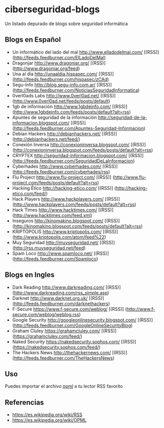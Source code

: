 # ciberseguridad-blogs
Un listado depurado de blogs sobre seguridad informática

## Blogs en Español

* Un informático del lado del mal http://www.elladodelmal.com/ [(RSS)] (http://feeds.feedburner.com/ElLadoDelMal)
* Dragonjar http://www.dragonjar.org/ [(RSS)] (http://www.dragonjar.org/feed)
* Una al día http://unaaldia.hispasec.com/ [(RSS)] (http://feeds.feedburner.com/hispasec/zCAd)
* Segu-Info http://blog.segu-info.com.ar/ [(RSS)] (http://feeds.feedburner.com/NoticiasSeguridadInformatica)
* 0verl0ads Labs http://www.0verl0ad.net/ [(RSS)] (http://www.0verl0ad.net/feeds/posts/default)
* 1gb de información http://www.1gbdeinfo.com/ [(RSS)] (http://www.1gbdeinfo.com/feeds/posts/default?alt=rss)
* Apuntes de seguridad de la información http://seguridad-de-la-informacion.blogspot.com/ [(RSS)] (http://feeds.feedburner.com/Apuntes-Seguridad-Informacion)
* Debian Hackers http://debianhackers.net/ [(RSS)] (http://debianhackers.net/feed/)
* Conexión Inversa http://conexioninversa.blogspot.com/ [(RSS)] (http://conexioninversa.blogspot.com/feeds/posts/default?alt=rss)
* CRYPTEX http://seguridad-informacion.blogspot.com/ [(RSS)] (http://feeds.feedburner.com/SeguridadDeLaInformacion)
* Cyberhades http://www.cyberhades.com/ [(RSS)] (http://feeds.feedburner.com/cyberhades/rss)
* Flu Project http://www.flu-project.com/ [(RSS)] (http://www.flu-project.com/feeds/posts/default?alt=rss)
* Hacking Ético http://hacking-etico.com/ [(RSS)] (http://hacking-etico.com/feed/)
* Hack Players http://www.hackplayers.com/ [(RSS)] (http://www.hackplayers.com/feeds/posts/default?alt=rss)
* Hack Times http://www.hacktimes.com/ [(RSS)] (http://www.hacktimes.com/feed.xml)
* Inseguros http://kinomakino.blogspot.com/ [(RSS)] (http://kinomakino.blogspot.com/feeds/posts/default?alt=rss)
* KRIPTÓPOLIS http://www.kriptopolis.com/ [(RSS)] (http://www.kriptopolis.com/atom/feed%22)
* Muy Seguridad http://muyseguridad.net/ [(RSS)] (http://rss.muyseguridad.net/feed)
* Spam Loco http://www.spamloco.net/ [(RSS)] (http://feeds.feedburner.com/Spamloco)

## Blogs en Ingles

* Dark Reading http://www.darkreading.com/ [(RSS)] (http://www.darkreading.com/rss_simple.asp)
* Darknet http://www.darknet.org.uk/ [(RSS)] (http://feeds.feedburner.com/darknethackers)
* F-Secure https://www.f-secure.com/weblog/ [(RSS)] (http://www.f-secure.com/weblog/weblog.rss)
* Google Security http://googleonlinesecurity.blogspot.com/ [(RSS)] (http://feeds.feedburner.com/GoogleOnlineSecurityBlog)
* Graham Cluley https://grahamcluley.com/ [(RSS)] (https://grahamcluley.com/feed/)
* Naked Security https://nakedsecurity.sophos.com/ [(RSS)] (https://nakedsecurity.sophos.com/feed/)
* The Hackers News http://thehackernews.com/ [(RSS)] (http://feeds.feedburner.com/TheHackersNews)

## Uso

Puedes importar el archivo [opml]() a tu lector RSS favorito

## Referencias

* https://es.wikipedia.org/wiki/RSS
* https://es.wikipedia.org/wiki/OPML
